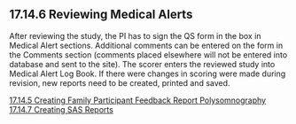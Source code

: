 ## 17.14.6 Reviewing Medical Alerts

After reviewing the study, the PI has to sign the QS form in the box in Medical Alert sections.  Additional comments can be entered on the form in the Comments section (comments placed elsewhere will not be entered into database and sent to the site). The scorer enters the reviewed study into Medical Alert Log Book. If there were changes in scoring were made during revision, new reports need to be created, printed and saved.


<div class="center">
<div class="btn-group">
  <a href=":pages_path:/manuals/polysomnography/17-14-05-family-ppt-feedback-report.md" class="btn btn-default">
    <span class="glyphicon glyphicon-chevron-left"></span>
    17.14.5 Creating Family Participant Feedback Report
  </a>

  <a href=":pages_path:/manuals/polysomnography" class="btn btn-default">
    <span class="glyphicon glyphicon-chevron-up"></span>
    Polysomnography
  </a>

  <a href=":pages_path:/manuals/polysomnography/17-14-07-creating-sas-reports.md" class="btn btn-success">
    17.14.7 Creating SAS Reports
    <span class="glyphicon glyphicon-chevron-right"></span>
  </a>
</div>
</div>

